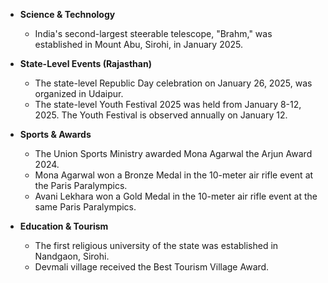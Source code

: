 *   **Science & Technology**
    *   India's second-largest steerable telescope, "Brahm," was established in Mount Abu, Sirohi, in January 2025.

*   **State-Level Events (Rajasthan)**
    *   The state-level Republic Day celebration on January 26, 2025, was organized in Udaipur.
    *   The state-level Youth Festival 2025 was held from January 8-12, 2025. The Youth Festival is observed annually on January 12.

*   **Sports & Awards**
    *   The Union Sports Ministry awarded Mona Agarwal the Arjun Award 2024.
    *   Mona Agarwal won a Bronze Medal in the 10-meter air rifle event at the Paris Paralympics.
    *   Avani Lekhara won a Gold Medal in the 10-meter air rifle event at the same Paris Paralympics.

*   **Education & Tourism**
    *   The first religious university of the state was established in Nandgaon, Sirohi.
    *   Devmali village received the Best Tourism Village Award.